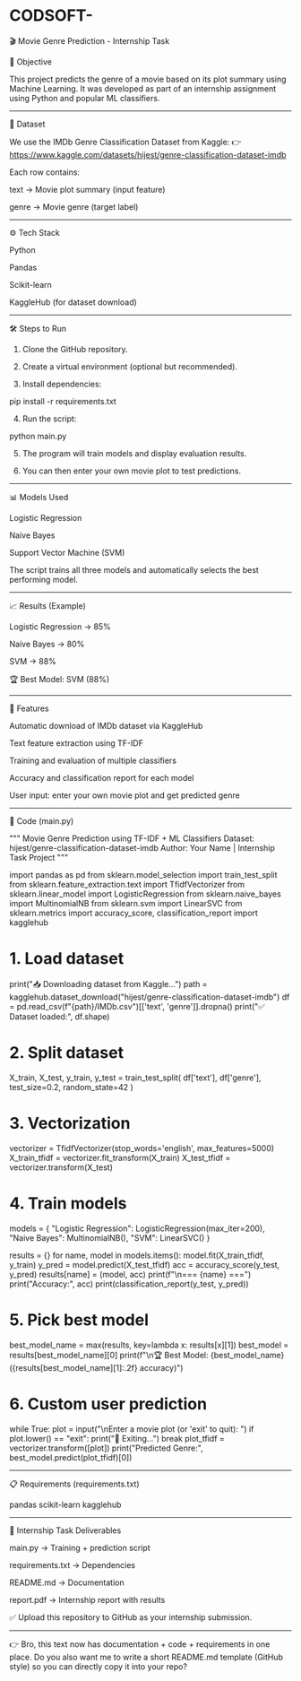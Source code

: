 # CODSOFT-

🎬 Movie Genre Prediction - Internship Task

📌 Objective

This project predicts the genre of a movie based on its plot summary using Machine Learning.
It was developed as part of an internship assignment using Python and popular ML classifiers.


---

📂 Dataset

We use the IMDb Genre Classification Dataset from Kaggle:
👉 https://www.kaggle.com/datasets/hijest/genre-classification-dataset-imdb

Each row contains:

text → Movie plot summary (input feature)

genre → Movie genre (target label)



---

⚙️ Tech Stack

Python

Pandas

Scikit-learn

KaggleHub (for dataset download)



---

🛠️ Steps to Run

1. Clone the GitHub repository.


2. Create a virtual environment (optional but recommended).


3. Install dependencies:

pip install -r requirements.txt


4. Run the script:

python main.py


5. The program will train models and display evaluation results.


6. You can then enter your own movie plot to test predictions.




---

📊 Models Used

Logistic Regression

Naive Bayes

Support Vector Machine (SVM)


The script trains all three models and automatically selects the best performing model.


---

📈 Results (Example)

Logistic Regression → 85%

Naive Bayes → 80%

SVM → 88%


🏆 Best Model: SVM (88%)


---

🚀 Features

Automatic download of IMDb dataset via KaggleHub

Text feature extraction using TF-IDF

Training and evaluation of multiple classifiers

Accuracy and classification report for each model

User input: enter your own movie plot and get predicted genre



---

📝 Code (main.py)

"""
Movie Genre Prediction using TF-IDF + ML Classifiers
Dataset: hijest/genre-classification-dataset-imdb
Author: Your Name | Internship Task Project
"""

import pandas as pd
from sklearn.model_selection import train_test_split
from sklearn.feature_extraction.text import TfidfVectorizer
from sklearn.linear_model import LogisticRegression
from sklearn.naive_bayes import MultinomialNB
from sklearn.svm import LinearSVC
from sklearn.metrics import accuracy_score, classification_report
import kagglehub

# 1. Load dataset
print("📥 Downloading dataset from Kaggle...")
path = kagglehub.dataset_download("hijest/genre-classification-dataset-imdb")
df = pd.read_csv(f"{path}/IMDb.csv")[['text', 'genre']].dropna()
print("✅ Dataset loaded:", df.shape)

# 2. Split dataset
X_train, X_test, y_train, y_test = train_test_split(
    df['text'], df['genre'], test_size=0.2, random_state=42
)

# 3. Vectorization
vectorizer = TfidfVectorizer(stop_words='english', max_features=5000)
X_train_tfidf = vectorizer.fit_transform(X_train)
X_test_tfidf = vectorizer.transform(X_test)

# 4. Train models
models = {
    "Logistic Regression": LogisticRegression(max_iter=200),
    "Naive Bayes": MultinomialNB(),
    "SVM": LinearSVC()
}

results = {}
for name, model in models.items():
    model.fit(X_train_tfidf, y_train)
    y_pred = model.predict(X_test_tfidf)
    acc = accuracy_score(y_test, y_pred)
    results[name] = (model, acc)
    print(f"\n=== {name} ===")
    print("Accuracy:", acc)
    print(classification_report(y_test, y_pred))

# 5. Pick best model
best_model_name = max(results, key=lambda x: results[x][1])
best_model = results[best_model_name][0]
print(f"\n🏆 Best Model: {best_model_name} ({results[best_model_name][1]:.2f} accuracy)")

# 6. Custom user prediction
while True:
    plot = input("\nEnter a movie plot (or 'exit' to quit): ")
    if plot.lower() == "exit":
        print("👋 Exiting...")
        break
    plot_tfidf = vectorizer.transform([plot])
    print("Predicted Genre:", best_model.predict(plot_tfidf)[0])


---

📋 Requirements (requirements.txt)

pandas
scikit-learn
kagglehub


---

📜 Internship Task Deliverables

main.py → Training + prediction script

requirements.txt → Dependencies

README.md → Documentation

report.pdf → Internship report with results


✅ Upload this repository to GitHub as your internship submission.


---

👉 Bro, this text now has documentation + code + requirements in one place.
Do you also want me to write a short README.md template (GitHub style) so you can directly copy it into your repo?

